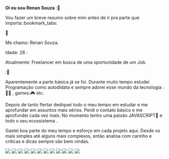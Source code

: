 <strong>Oi eu sou Renan Souza</strong> ::boy:

<p>Vou fazer um breve resumo sobre mim antes de ir pra parte que importa::bookmark_tabs:​<br></p> 

:bookmark_tabs:

<p> Me chamo: Renan Souza.
    
</p>

Idade: 28 :

Atualmente: Freelancer em busca de uma oportunidade de um Job.</p>::blue_heart:

Aparentemente a parte básica já se foi. Durante muito tempo estudei Programação como autodidata e sempre adorei esse mundo da tecnologia ::man_technologist: , games::video_game: etc. 

Depois de tanto flertar dediquei todo o meu tempo em estudar e me aprofundar em assuntos mais sérios. Perdi o contato básico e me aprofundei cada vez mais. No momento tenho uma paixão JAVASCRIPT:yellow_heart: e todo o seu ecossistema .

Gastei boa parte do meu tempo e esforço em cada projeto aqui. Desde os mais simples até alguns mais complexos, então analisa com carinho e críticas e dicas sempre são bem vindas.

<img src="https://img.shields.io/badge/HTML5-E34F26?style=for-the-badge&logo=html5&logoColor=white" /> <img src="https://img.shields.io/badge/CSS3-1572B6?style=for-the-badge&logo=css3&logoColor=white" /> <img src="https://img.shields.io/badge/Sass-CC6699?style=for-the-badge&logo=sass&logoColor=white" /> <img src="https://img.shields.io/badge/Bootstrap-563D7C?style=for-the-badge&logo=bootstrap&logoColor=white" />  <img src="https://img.shields.io/badge/JavaScript-F7DF1E?style=for-the-badge&logo=javascript&logoColor=black" /> <img src="https://img.shields.io/badge/TypeScript-007ACC?style=for-the-badge&logo=typescript&logoColor=white" /> <img src="https://img.shields.io/badge/React-20232A?style=for-the-badge&logo=react&logoColor=61DAFB" /> <img src="https://img.shields.io/badge/Redux-593D88?style=for-the-badge&logo=redux&logoColor=white" /> <img src="https://img.shields.io/badge/Node.js-43853D?style=for-the-badge&logo=node.js&logoColor=white" /> <img src="https://img.shields.io/badge/Express.js-404D59?style=for-the-badge" /> <img src="https://img.shields.io/badge/MongoDB-4EA94B?style=for-the-badge&logo=mongodb&logoColor=white" /> <img src="https://img.shields.io/badge/MySQL-00000F?style=for-the-badge&logo=mysql&logoColor=white" /> 
